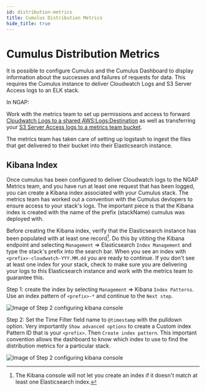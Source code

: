 ```yaml
---
id: distribution-metrics
title: Cumulus Distribution Metrics
hide_title: true
---
```


# Cumulus Distribution Metrics

It is possible to configure Cumulus and the Cumulus Dashboard to display information about the successes and failures of requests for data.  This requires the Cumulus instance to deliver Cloudwatch Logs and S3 Server Access logs to an ELK stack.

In NGAP:

Work with the metrics team to set up permissions and access to forward [Cloudwatch Logs to a shared AWS:Logs:Destination](../additional-deployment-options/configure_cloudwatch_logs_delivery.md) as well as transferring your [S3 Server Access logs to a metrics team bucket](../additional-deployment-options/share-s3-access-logs).

The metrics team has taken care of setting up logstash to ingest the files that get delivered to their bucket into their Elasticsearch instance.


## Kibana Index

Once cumulus has been configured to deliver Cloudwatch logs to the NGAP Metrics team, and you have run at least one request that has been logged, you can create a Kibana index associated with your Cumulus stack.  The metrics team has worked out a convention with the Cumulus devlopers to ensure access to your stack's logs.  The important piece is that the Kibana index is created with the name of the prefix (stackName) cumulus was deployed with.


Before creating the Kibana index, verify that the Elasticsearch instance has been populated with at least one record[^1].  Do this by vititing the Kibana endpoint and selecting `Management` => Elasticsearch `Index Management` and type the stack's prefix into the search bar.  When you see an index with `<prefix>-cloudwatch-YYY.MM.dd` you are ready to continue.  If you don't see at least one index for your stack, check to make sure you are delivering your logs to this Elasticsearch instance and work with the metrics team to guarantee this.


Step 1: create the index by selecting `Management` => Kibana `Index Patterns`.  Use an index pattern of `<prefix>-*` and continue to the `Next step`.

![Image of Step 2 configuring kibana console](assets/kibana-step1.png)

Step 2: Set the Time Filter field name to `@timestamp` with the pulldown option. Very importantly `Show advanced options` to create a Custom index Pattern ID that is your `<prefix>`.  Then `Create index pattern`. This important convention allows the dashboard to know which index to use to find the distribution metrics for a particular stack.

![Image of Step 2 configuring kibana console](assets/kibana-step2.png)





[^1]: The Kibana console will not let you create an index if it doesn't match at least one Elasticsearch index.
